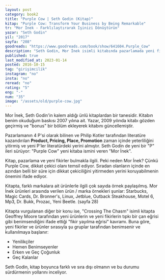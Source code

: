 ```yaml
---
layout: post  
category: book2  
title: "Purple Cow | Seth Godin (Kitap)"  
kitap: "Purple Cow: Transform Your Business by Being Remarkable"  
tr: "Mor İnek - Farklılaştırarak İşinizi Dönüştürün"  
yazar: "Seth Godin"  
yil: "2017"  
sayfa: "208"  
goodreads: "https://www.goodreads.com/book/show/641604.Purple_Cow"
description: "Seth Godin, Mor İnek isimli kitabında pazarlamada yeni fikirler bulmayı, farklı ve sıra dışı olmayı sürdürmenin yollarını inceliyor."
published: true
last_modified_at: 2023-01-14
posted: 2016-10-15
tag: "girişimcilik"
instagram: "no"
insta: "no"
reread: "no"
rating: "5"
eng: "-"
num: "35"
image: "/assets/old/purple-cow.jpg"
---
```


Mor İnek, Seth Godin'in kalem aldığı ünlü kitaplardan bir tanesidir. Kitabın benim okuduğum baskısı 2007 yılına ait. Yazar, 2009 yılında kitabı gözden geçirmiş ve "bonus" bir bölüm ekleyerek kitabını güncellemiştir.  
  
Pazarlamanın 4 P'si olarak bilinen ve Philip Kotler tarafından literatüre kazandırılan __Product, Pricing, Place, Promotion__ zaman içinde yeterliliğini yitirmiş ve yeni P'ler literatürdeki yerini almıştır. Seth Godin de yeni bir "P" ileri sürüyor: "Purple Cow" yeni kitaba ismini veren "Mor İnek".  
  
Kitap, pazarlama ve yeni fikirler bulmakla ilgili. Peki neden Mor İnek? Çünkü Purple Cow, dikkat çekici olanı temsil ediyor. Sıradan olanların içinde en azından belli bir süre için dikkat çekiciliğini yitirmeden yerini koruyabilmenin önemini ifade ediyor.  
  
Kitapta, farklı markalara ait ürünlerle ilgili çok sayıda örnek paylaşılmış. Mor İnek ürünleri arasında verilen ürün / marka örnekleri şunlar: Starbucks, Magic Cards, Dr. Bronner's, Linux, Jetblue, Outback Steakhouse, Motel 6, Mp3, Dr. Bukk, Prozac, Yeni Beetle. (sayfa 28)  
  
Kitapta vurgulanan diğer bir konu ise, "Crossing The Chasm" isimli kitapta Geoffrey Moore tarafından yeni ürünlerin ve yeni fikirlerin tıpkı bir çan eğrisi gibi benimsendiğini ifade ettiği "fikir yayılma eğrisi" kavramı. Buna göre, yeni fikirler ve ürünler sırasıyla şu gruplar tarafından benimsenir ve kullanılmaya başlanır:  

- Yenilikçiler  
- Hemen Benimseyenler  
- Erken ve Geç Çoğunluk  
- Geç Kalanlar  
  
Seth Godin, kitap boyunca farklı ve sıra dışı olmanın ve bu durumu sürdürmenin yollarını inceliyor.   
